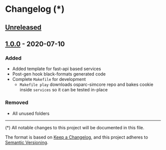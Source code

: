 # Changelog (*)

## [Unreleased]

## [1.0.0] - 2020-07-10

### Added

- Added template for fast-api based services
- Post-gen hook black-formats generated code
- Complete ``Makefile`` for development
  - ``Makefile play`` downloads osparc-simcore repo and bakes cookie inside ``services`` so it can be tested in-place

### Removed

- All unused folders

---
(*) All notable changes to this project will be documented in this file.

The format is based on [Keep a Changelog](https://keepachangelog.com/en/1.0.0/),
and this project adheres to [Semantic Versioning](https://semver.org/spec/v2.0.0.html).

<!-- Add links below!-->

[Unreleased]: https://github.com/pcrespov/cookiecutter-simcore-py-fastapi/compare/v1.0.0...HEAD
[1.0.0]: https://github.com/pcrespov/cookiecutter-simcore-py-fastapi/releases/tag/v1.0.0
